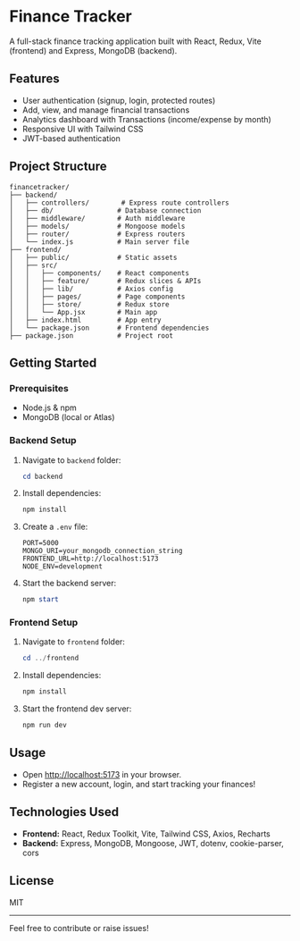 # Finance Tracker

A full-stack finance tracking application built with React, Redux, Vite (frontend) and Express, MongoDB (backend).

## Features
- User authentication (signup, login, protected routes)
- Add, view, and manage financial transactions
- Analytics dashboard with Transactions (income/expense by month)
- Responsive UI with Tailwind CSS
- JWT-based authentication

## Project Structure

```
financetracker/
├── backend/
│   ├── controllers/        # Express route controllers
│   ├── db/                # Database connection
│   ├── middleware/        # Auth middleware
│   ├── models/            # Mongoose models
│   ├── router/            # Express routers
│   └── index.js           # Main server file
├── frontend/
│   ├── public/            # Static assets
│   ├── src/
│   │   ├── components/    # React components
│   │   ├── feature/       # Redux slices & APIs
│   │   ├── lib/           # Axios config
│   │   ├── pages/         # Page components
│   │   ├── store/         # Redux store
│   │   └── App.jsx        # Main app
│   ├── index.html         # App entry
│   └── package.json       # Frontend dependencies
├── package.json           # Project root
```

## Getting Started

### Prerequisites
- Node.js & npm
- MongoDB (local or Atlas)

### Backend Setup
1. Navigate to `backend` folder:
   ```powershell
   cd backend
   ```
2. Install dependencies:
   ```powershell
   npm install
   ```
3. Create a `.env` file:
   ```env
   PORT=5000
   MONGO_URI=your_mongodb_connection_string
   FRONTEND_URL=http://localhost:5173
   NODE_ENV=development
   ```
4. Start the backend server:
   ```powershell
   npm start
   ```

### Frontend Setup
1. Navigate to `frontend` folder:
   ```powershell
   cd ../frontend
   ```
2. Install dependencies:
   ```powershell
   npm install
   ```
3. Start the frontend dev server:
   ```powershell
   npm run dev
   ```

## Usage
- Open [http://localhost:5173](http://localhost:5173) in your browser.
- Register a new account, login, and start tracking your finances!

## Technologies Used
- **Frontend:** React, Redux Toolkit, Vite, Tailwind CSS, Axios, Recharts
- **Backend:** Express, MongoDB, Mongoose, JWT, dotenv, cookie-parser, cors

## License
MIT

---
Feel free to contribute or raise issues!
